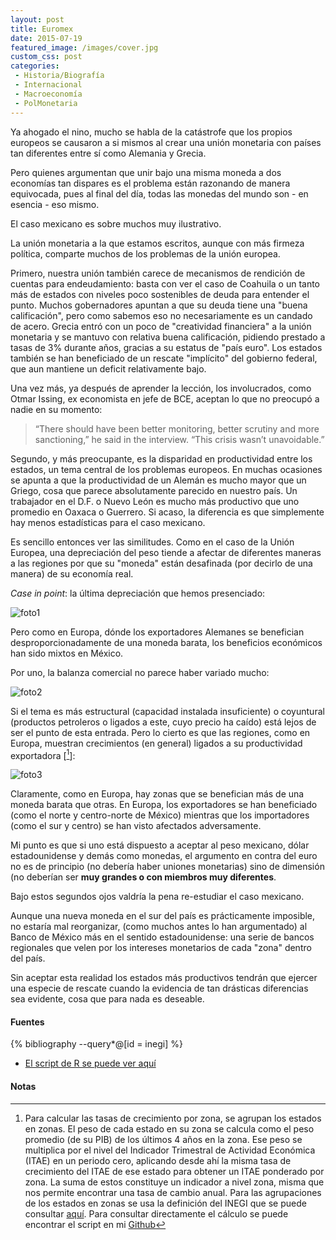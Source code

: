 ```yaml
---           
layout: post
title: Euromex
date: 2015-07-19
featured_image: /images/cover.jpg
custom_css: post
categories: 
 - Historia/Biografía 
 - Internacional
 - Macroeconomía
 - PolMonetaria 
---
```




Ya ahogado el nino, mucho se habla de la catástrofe que los propios europeos se causaron a si mismos al crear una unión monetaria con países tan diferentes entre sí como Alemania y Grecia. 



Pero quienes argumentan que unir bajo una misma moneda a dos economías tan dispares es el problema están razonando de manera equivocada, pues al final del día, todas las monedas del mundo son - en esencia - eso mismo.


El caso mexicano es sobre muchos muy ilustrativo.


La unión monetaria a la que estamos escritos, aunque con más firmeza política, comparte muchos de los problemas de la unión europea.


Primero, nuestra unión también carece de mecanismos de rendición de cuentas para endeudamiento: basta con ver el caso de Coahuila o un tanto más de estados con niveles poco sostenibles de deuda para entender el punto. Muchos gobernadores apuntan a que su deuda tiene una "buena calificación", pero como sabemos eso no necesariamente es un candado de acero. Grecia entró con un poco de "creatividad financiera" a la unión monetaria y se mantuvo con relativa buena calificación, pidiendo prestado a tasas de 3% durante años, gracias a su estatus de "país euro". Los estados también se han beneficiado de un rescate "implícito" del gobierno federal, que aun mantiene un deficit relativamente bajo. 


Una vez más, ya después de aprender la lección, los involucrados, como Otmar Issing, ex economista en jefe de BCE, aceptan lo que no preocupó a nadie en su momento:


> “There should have been better monitoring, better scrutiny and more sanctioning,” he said in the interview. “This crisis wasn’t unavoidable.”


Segundo, y más preocupante, es la disparidad en productividad entre los estados, un tema central de los problemas europeos. En muchas ocasiones se apunta a que la productividad de un Alemán es mucho mayor que un Griego, cosa que parece absolutamente parecido en nuestro país. Un trabajador en el D.F. o Nuevo León es mucho más productivo que uno promedio en Oaxaca o Guerrero. Si acaso, la diferencia es que simplemente hay menos estadísticas para el caso mexicano.


Es sencillo entonces ver las similitudes. Como en el caso de la Unión Europea, una depreciación del peso tiende a afectar de diferentes maneras a las regiones por que su "moneda" están desafinada (por decirlo de una manera) de su economía real.


*Case in point*: la última depreciación que hemos presenciado:

![foto1](http://2.bp.blogspot.com/-T06HOPoab0E/VawTJMt392I/AAAAAAAAAS4/VrxqGdZiWZw/s1600/tipocambio_201507.jpeg)


Pero como en Europa, dónde los exportadores Alemanes se benefician desproporcionadamente de una moneda barata, los beneficios económicos han sido mixtos en México.


Por uno, la balanza comercial no parece haber variado mucho:

![foto2](http://3.bp.blogspot.com/-HWwTGpr4XLc/VawUmx_bPAI/AAAAAAAAATE/LSceiRvJe8c/s1600/imports_exports_201507.jpeg)



Si el tema es más estructural (capacidad instalada insuficiente) o coyuntural (productos petroleros o ligados a este, cuyo precio ha caído) está lejos de ser el punto de esta entrada. Pero lo cierto es que las regiones, como en Europa, muestran crecimientos (en general) ligados a su productividad exportadora [[^1]]:


![foto3](http://4.bp.blogspot.com/-nqyDXWEHAlk/VawVL772wwI/AAAAAAAAATM/6Eqsi-xFoj8/s1600/crecimientosZona_201507.jpeg)



Claramente, como en Europa, hay zonas que se benefician más de una moneda barata que otras. En Europa, los exportadores se han beneficiado (como el norte y centro-norte de México) mientras que los importadores (como el sur y centro) se han visto afectados adversamente.



Mi punto es que si uno está dispuesto a aceptar al peso mexicano, dólar estadounidense y demás como monedas, el argumento en contra del euro no es de principio (no debería haber uniones monetarias) sino de dimensión (no deberían ser **muy grandes o con miembros muy diferentes**.


Bajo estos segundos ojos valdría la pena re-estudiar el caso mexicano.


Aunque una nueva moneda en el sur del país es prácticamente imposible, no estaría mal reorganizar, (como muchos antes lo han argumentado) al Banco de México más en el sentido estadounidense: una serie de bancos regionales que velen por los intereses monetarios de cada "zona" dentro del país.


Sin aceptar esta realidad los estados más productivos tendrán que ejercer una especie de rescate cuando la evidencia de tan drásticas diferencias sea evidente, cosa que para nada es deseable. 

#### Fuentes

{% bibliography --query*@[id = inegi] %}


- [El script de R se puede ver aquí](https://github.com/Eflores89/proyectos/blob/master/scripts/mexi-greece.R)


#### Notas

[^1]: Para calcular las tasas de crecimiento por zona, se agrupan los estados en zonas. El peso de cada estado en su zona se calcula como el peso promedio (de su PIB) de los últimos 4 años en la zona. Ese peso se multiplica por el nivel del Indicador Trimestral de Actividad Económica (ITAE) en un periodo cero, aplicando desde ahí la misma tasa de crecimiento del ITAE de ese estado para obtener un ITAE ponderado por zona. La suma de estos constituye un indicador a nivel zona, misma que nos permite encontrar una tasa de cambio anual. Para las agrupaciones de los estados en zonas se usa la definición del INEGI que se puede consultar [aquí](http://www.inegi.org.mx/est/contenidos/proyectos/cn/itaee/default.aspx). Para consultar directamente el cálculo se puede encontrar el script en mi [Github](https://github.com/Eflores89/inegiR)